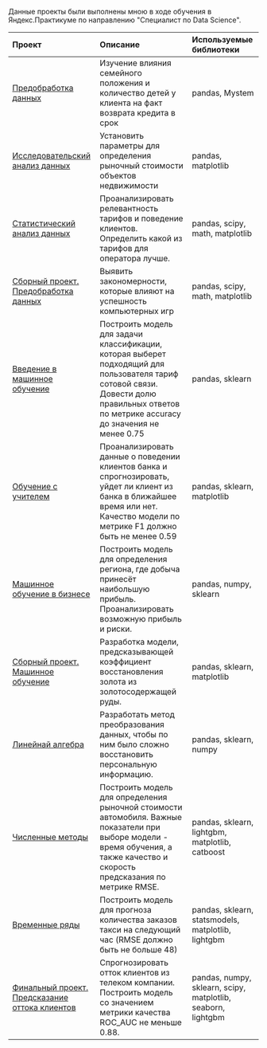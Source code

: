 Данные проекты были выполнены мною в ходе обучения в Яндекс.Практикуме по направлению "Специалист по Data Science".

| **Проект** | **Описание** | **Используемые библиотеки** |  
|:-----------|:-------------|:---------------------- |
|[Предобработка данных](https://github.com/Anatoly-Kozlov/Yandex.Practicum/tree/main/01.%D0%9F%D1%80%D0%B5%D0%B4%D0%BE%D0%B1%D1%80%D0%B0%D0%B1%D0%BE%D1%82%D0%BA%D0%B0%20%D0%B4%D0%B0%D0%BD%D0%BD%D1%8B%D1%85)|Изучение влияния семейного положения и количество детей у клиента на факт возврата кредита в срок|pandas, Mystem
|[Исследовательский анализ данных](https://github.com/Anatoly-Kozlov/Yandex.Practicum/tree/main/02.%20%D0%98%D1%81%D1%81%D0%BB%D0%B5%D0%B4%D0%BE%D0%B2%D0%B0%D1%82%D0%B5%D0%BB%D1%8C%D1%81%D0%BA%D0%B8%D0%B9%20%D0%B0%D0%BD%D0%B0%D0%BB%D0%B8%D0%B7%20%D0%B4%D0%B0%D0%BD%D0%BD%D1%8B%D1%85)|Установить параметры для определения рыночный стоимости объектов недвижимости|pandas, matplotlib
|[Статистический анализ данных](https://github.com/Anatoly-Kozlov/Yandex.Practicum/tree/main/03.%20%D0%A1%D1%82%D0%B0%D1%82%D0%B8%D1%81%D1%82%D0%B8%D1%87%D0%B5%D1%81%D0%BA%D0%B8%D0%B9%20%D0%B0%D0%BD%D0%B0%D0%BB%D0%B8%D0%B7%20%D0%B4%D0%B0%D0%BD%D0%BD%D1%8B%D1%85)|Проанализировать релевантность тарифов и поведение клиентов. Определить какой из тарифов для оператора лучше.| pandas, scipy, math, matplotlib
|[Сборный проект. Предобработка данных](https://github.com/Anatoly-Kozlov/Yandex.Practicum/tree/main/04.%20%D0%A1%D0%B1%D0%BE%D1%80%D0%BD%D1%8B%D0%B9%20%D0%BF%D1%80%D0%BE%D0%B5%D0%BA%D1%82.%20%D0%9F%D1%80%D0%B5%D0%B4%D0%BE%D0%B1%D1%80%D0%B0%D0%B1%D0%BE%D1%82%D0%BA%D0%B0%20%D0%B4%D0%B0%D0%BD%D0%BD%D1%8B%D1%85)|Выявить закономерности, которые влияют на успешность компьютерных игр| pandas, scipy, math, matplotlib
|[Введение в машинное обучение](https://github.com/Anatoly-Kozlov/Yandex.Practicum/tree/main/05.%20%D0%92%D0%B2%D0%B5%D0%B4%D0%B5%D0%BD%D0%B8%D0%B5%20%D0%B2%20%D0%BC%D0%B0%D1%88%D0%B8%D0%BD%D0%BD%D0%BE%D0%B5%20%D0%BE%D0%B1%D1%83%D1%87%D0%B5%D0%BD%D0%B8%D0%B5)|Построить модель для задачи классификации, которая выберет подходящий для пользователя тариф сотовой связи. Довести долю правильных ответов по метрике accuracy до значения не менее 0.75|pandas, sklearn
|[Обучение с учителем](https://github.com/Anatoly-Kozlov/Yandex.Practicum/tree/main/06.%20%D0%9E%D0%B1%D1%83%D1%87%D0%B5%D0%BD%D0%B8%D0%B5%20%D1%81%20%D1%83%D1%87%D0%B8%D1%82%D0%B5%D0%BB%D0%B5%D0%BC)|Проанализировать данные о поведении клиентов банка и спрогнозировать, уйдет ли клиент из банка в ближайшее время или нет. Качество модели по метрике F1 должно быть не менее 0.59| pandas, sklearn, matplotlib
|[Машинное обучение в бизнесе](https://github.com/Anatoly-Kozlov/Yandex.Practicum/tree/main/07.%20%D0%9C%D0%B0%D1%88%D0%B8%D0%BD%D0%BD%D0%BE%D0%B5%20%D0%BE%D0%B1%D1%83%D1%87%D0%B5%D0%BD%D0%B8%D0%B5%20%D0%B2%20%D0%B1%D0%B8%D0%B7%D0%BD%D0%B5%D1%81%D0%B5)|Построить модель для определения региона, где добыча принесёт наибольшую прибыль. Проанализировать возможную прибыль и риски.| pandas, numpy, sklearn
|[Сборный проект. Машинное обучение](https://github.com/Anatoly-Kozlov/Yandex.Practicum/tree/main/08.%20%D0%A1%D0%B1%D0%BE%D1%80%D0%BD%D1%8B%D0%B9%20%D0%BF%D1%80%D0%BE%D0%B5%D0%BA%D1%82.%20%D0%9C%D0%B0%D1%88%D0%B8%D0%BD%D0%BD%D0%BE%D0%B5%20%D0%BE%D0%B1%D1%83%D1%87%D0%B5%D0%BD%D0%B8%D0%B5)|Разработка модели, предсказывающей коэффициент восстановления золота из золотосодержащей руды.| pandas, sklearn, matplotlib
|[Линейнай алгебра](https://github.com/Anatoly-Kozlov/Yandex.Practicum/tree/main/09.%20%D0%9B%D0%B8%D0%BD%D0%B5%D0%B9%D0%BD%D0%B0%D0%B9%20%D0%B0%D0%BB%D0%B3%D0%B5%D0%B1%D1%80%D0%B0)|Разработать метод преобразования данных, чтобы по ним было сложно восстановить персональную информацию.| pandas, sklearn, numpy
|[Численные методы](https://github.com/Anatoly-Kozlov/Yandex.Practicum/tree/main/10.%20%D0%A7%D0%B8%D1%81%D0%BB%D0%B5%D0%BD%D0%BD%D1%8B%D0%B5%20%D0%BC%D0%B5%D1%82%D0%BE%D0%B4%D1%8B)|Построить модель для определения рыночной стоимости автомобиля. Важные показатели при выборе модели - время обучения, а также качество и скорость предсказания по метрике RMSE.| pandas, sklearn, lightgbm, matplotlib, catboost
|[Временные ряды](https://github.com/Anatoly-Kozlov/Yandex.Practicum/tree/main/11.%20%D0%92%D1%80%D0%B5%D0%BC%D0%B5%D0%BD%D0%BD%D1%8B%D0%B5%20%D1%80%D1%8F%D0%B4%D1%8B)|Построить модель для прогноза количества заказов такси на следующий час (RMSE должно быть не больше 48)| pandas, sklearn, statsmodels, matplotlib, lightgbm
|[Финальный проект. Предсказание оттока клиентов](https://github.com/Anatoly-Kozlov/Yandex.Practicum/tree/main/12.%20%D0%A4%D0%B8%D0%BD%D0%B0%D0%BB%D1%8C%D0%BD%D1%8B%D0%B9%20%D0%BF%D1%80%D0%BE%D0%B5%D0%BA%D1%82.%20%D0%9F%D1%80%D0%B5%D0%B4%D1%81%D0%BA%D0%B0%D0%B7%D0%B0%D0%BD%D0%B8%D0%B5%20%D0%BE%D1%82%D1%82%D0%BE%D0%BA%D0%B0%20%D0%BA%D0%BB%D0%B8%D0%B5%D0%BD%D1%82%D0%BE%D0%B2)|Спрогнозировать отток клиентов из телеком компании. Построить модель со значением метрики качества ROC_AUC не меньше 0.88.| pandas, numpy, sklearn, scipy, matplotlib, seaborn, lightgbm
